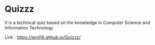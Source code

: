 # Quizzz
It is a technical quiz based on the knowledge in Computer Science and Information Technology

Link : https://jenil16.github.io/Quizzz/

